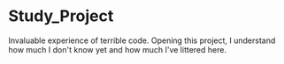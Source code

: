 # Study_Project

Invaluable experience of terrible code.
Opening this project, I understand how much I don't know yet and how much I've littered here.

